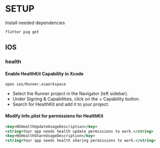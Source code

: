 # SETUP

Install needed dependencies

```console
flutter pug get
```

## IOS

### health

#### Enable HealthKit Capability in Xcode

```console
open ios/Runner.xcworkspace
```

- Select the Runner project in the Navigator (left sidebar).
- Under Signing & Capabilities, click on the + Capability button.
- Search for HealthKit and add it to your project.

#### Modify Info.plist for permissions for HealthKit

```xml
<key>NSHealthUpdateUsageDescription</key>
<string>Your app needs health update permissions to work.</string>
<key>NSHealthShareUsageDescription</key>
<string>Your app needs health sharing permissions to work.</string>
```
